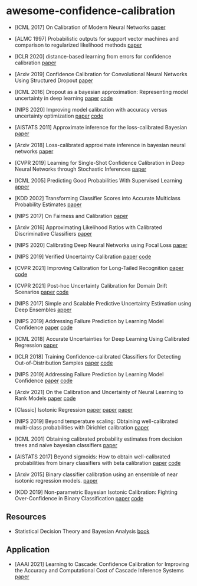 # awesome-confidence-calibration

* [ICML 2017]  On Calibration of Modern Neural Networks [paper](https://arxiv.org/pdf/1706.04599.pdf)

* [ALMC 1997] Probabilistic outputs for support vector machines and comparison to regularized likelihood methods [paper](http://citeseer.ist.psu.edu/viewdoc/download;jsessionid=A375AE2C5B23A68414697D293F98B470?doi=10.1.1.41.1639&rep=rep1&type=pdf)

* [ICLR 2020] distance-based learning from errors for confidence calibration [paper](https://openreview.net/pdf?id=BJeB5hVtvB)

* [Arxiv 2019] Confidence Calibration for Convolutional Neural Networks Using Structured Dropout [paper](https://arxiv.org/pdf/1906.09551.pdf)

* [ICML 2016]  Dropout as a bayesian approximation: Representing model uncertainty in deep learning [paper](http://proceedings.mlr.press/v48/gal16.pdf) [code](https://github.com/yaringal/DropoutUncertaintyExps)

* [NIPS 2020] Improving model calibration with accuracy versus uncertainty optimization [paper](https://papers.nips.cc/paper/2020/file/d3d9446802a44259755d38e6d163e820-Paper.pdf) [code](https://github.com/IntelLabs/AVUC)

* [AISTATS 2011] Approximate inference for the loss-calibrated Bayesian [paper](http://proceedings.mlr.press/v15/lacoste_julien11a/lacoste_julien11a.pdf)

* [Arxiv 2018] Loss-calibrated approximate inference in bayesian neural networks [paper](https://arxiv.org/pdf/1805.03901.pdf)

* [CVPR 2019] Learning for Single-Shot Confidence Calibration in Deep Neural Networks through Stochastic Inferences [paper](https://openaccess.thecvf.com/content_CVPR_2019/papers/Seo_Learning_for_Single-Shot_Confidence_Calibration_in_Deep_Neural_Networks_Through_CVPR_2019_paper.pdf)

* [ICML 2005] Predicting Good Probabilities With Supervised Learning [apper](https://www.cs.cornell.edu/~alexn/papers/calibration.icml05.crc.rev3.pdf)

* [KDD 2002] Transforming Classifier Scores into Accurate Multiclass Probability Estimates [paper](https://citeseerx.ist.psu.edu/viewdoc/download?doi=10.1.1.13.7457&rep=rep1&type=pdf)

* [NIPS 2017] On Fairness and Calibration [paper](https://arxiv.org/pdf/1709.02012v2.pdf)

* [Arxiv 2016] Approximating Likelihood Ratios with Calibrated Discriminative Classifiers [paper](https://arxiv.org/pdf/1506.02169v2.pdf)

* [NIPS 2020] Calibrating Deep Neural Networks using Focal Loss [paper](https://arxiv.org/pdf/2002.09437v2.pdf)

* [NIPS 2019] Verified Uncertainty Calibration [paper](https://arxiv.org/pdf/1909.10155v2.pdf) [code](https://github.com/p-lambda/verified_calibration)

* [CVPR 2021] Improving Calibration for Long-Tailed Recognition [paper](https://openaccess.thecvf.com/content/CVPR2021/papers/Zhong_Improving_Calibration_for_Long-Tailed_Recognition_CVPR_2021_paper.pdf) [code](https://github.com/dvlab-research/MiSLAS)

* [CVPR 2021] Post-hoc Uncertainty Calibration for Domain Drift Scenarios [paper](https://openaccess.thecvf.com/content/CVPR2021/papers/Tomani_Post-Hoc_Uncertainty_Calibration_for_Domain_Drift_Scenarios_CVPR_2021_paper.pdf) [code](https://github.com/tochris/calibration-domain-drift)

* [NIPS 2017] Simple and Scalable Predictive Uncertainty Estimation using Deep Ensembles [apper](https://proceedings.neurips.cc/paper/2017/file/9ef2ed4b7fd2c810847ffa5fa85bce38-Paper.pdf)

* [NIPS 2019] Addressing Failure Prediction by Learning Model Confidence [paper](https://proceedings.neurips.cc/paper/2019/file/757f843a169cc678064d9530d12a1881-Paper.pdf) [code](https://github.com/valeoai/ConfidNet)

* [ICML 2018] Accurate Uncertainties for Deep Learning Using Calibrated Regression [paper](https://proceedings.mlr.press/v80/kuleshov18a/kuleshov18a.pdf)

* [ICLR 2018] Training Confidence-calibrated Classifiers for Detecting Out-of-Distribution Samples
 [paper](https://openreview.net/pdf?id=ryiAv2xAZ) [code](https://github.com/alinlab/Confident_classifier)

* [NIPS 2019] Addressing Failure Prediction by Learning Model Confidence [paper](https://proceedings.neurips.cc/paper/2019/file/757f843a169cc678064d9530d12a1881-Paper.pdf) [code](https://github.com/valeoai/ConfidNet)

* [Arxiv 2021] On the Calibration and Uncertainty of Neural Learning to Rank Models [paper](https://arxiv.org/pdf/2101.04356v1.pdf) [code](https://github.com/Guzpenha/transformer_rankers/tree/uncertainty_estimation)

* [Classic] Isotonic Regression [paper](https://www.stat.cmu.edu/~ryantibs/papers/neariso.pdf) [paper](https://arxiv.org/pdf/1603.04190.pdf) [paper](https://edoc.ub.uni-muenchen.de/966/1/Salanti_Georgia.pdf)

* [NIPS 2019] Beyond temperature scaling: Obtaining well-calibrated multi-class probabilities with Dirichlet calibration [paper](https://proceedings.neurips.cc/paper/2019/file/8ca01ea920679a0fe3728441494041b9-Paper.pdf)

* [ICML 2001] Obtaining calibrated probability estimates from decision trees and naive bayesian classifiers [paper](https://cseweb.ucsd.edu/~elkan/calibrated.pdf)

* [AISTATS 2017] Beyond sigmoids: How to obtain well-calibrated probabilities from binary classifiers with beta calibration [paper](http://proceedings.mlr.press/v54/kull17a/kull17a.pdf) [code](https://github.com/REFRAME/betacal)

* [Arxiv 2015] Binary classifier calibration using an ensemble of near isotonic regression models. [paper](https://arxiv.org/pdf/1511.05191.pdf)

* [KDD 2019] Non-parametric Bayesian Isotonic Calibration: Fighting Over-Confidence in Binary Classification [paper](https://ecmlpkdd2019.org/downloads/paper/587.pdf) [code](https://github.com/mlkruup/bayesiso)

## Resources

* Statistical Decision Theory and Bayesian Analysis [book](https://link.springer.com/book/10.1007/978-1-4757-4286-2)

## Application

* [AAAI 2021] Learning to Cascade: Confidence Calibration for Improving the Accuracy and Computational Cost of Cascade Inference Systems [paper](https://ojs.aaai.org/index.php/AAAI/article/download/16900/16707)
